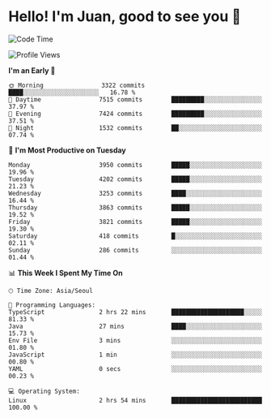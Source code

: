 # Hello! I'm Juan, good to see you 👋

<!--
**Y-k-Y/Y-k-Y** is a ✨ _special_ ✨ repository because its `README.md` (this file) appears on your GitHub profile.

Here are some ideas to get you started:

- 🔭 I’m currently working on ...
- 🌱 I’m currently learning ...
- 👯 I’m looking to collaborate on ...
- 🤔 I’m looking for help with ...
- 💬 Ask me about ...
- 📫 How to reach me: ...
- 😄 Pronouns: ...
- ⚡ Fun fact: ...
-->
<!--
![Profile views](https://gpvc.arturio.dev/Y-k-Y)

[![Omid Nikrah StackOverflow](https://github-readme-stackoverflow.vercel.app/?userID=9517076)](https://stackoverflow.com/users/9517076/i-have-10-fingers)
-->

<!--START_SECTION:waka-->
![Code Time](http://img.shields.io/badge/Code%20Time-1%2C759%20hrs%2059%20mins-blue)

![Profile Views](http://img.shields.io/badge/Profile%20Views-1-blue)

**I'm an Early 🐤** 

```text
🌞 Morning                3322 commits        ████░░░░░░░░░░░░░░░░░░░░░   16.78 % 
🌆 Daytime                7515 commits        █████████░░░░░░░░░░░░░░░░   37.97 % 
🌃 Evening                7424 commits        █████████░░░░░░░░░░░░░░░░   37.51 % 
🌙 Night                  1532 commits        ██░░░░░░░░░░░░░░░░░░░░░░░   07.74 % 
```
📅 **I'm Most Productive on Tuesday** 

```text
Monday                   3950 commits        █████░░░░░░░░░░░░░░░░░░░░   19.96 % 
Tuesday                  4202 commits        █████░░░░░░░░░░░░░░░░░░░░   21.23 % 
Wednesday                3253 commits        ████░░░░░░░░░░░░░░░░░░░░░   16.44 % 
Thursday                 3863 commits        █████░░░░░░░░░░░░░░░░░░░░   19.52 % 
Friday                   3821 commits        █████░░░░░░░░░░░░░░░░░░░░   19.30 % 
Saturday                 418 commits         █░░░░░░░░░░░░░░░░░░░░░░░░   02.11 % 
Sunday                   286 commits         ░░░░░░░░░░░░░░░░░░░░░░░░░   01.44 % 
```


📊 **This Week I Spent My Time On** 

```text
🕑︎ Time Zone: Asia/Seoul

💬 Programming Languages: 
TypeScript               2 hrs 22 mins       ████████████████████░░░░░   81.33 % 
Java                     27 mins             ████░░░░░░░░░░░░░░░░░░░░░   15.73 % 
Env File                 3 mins              ░░░░░░░░░░░░░░░░░░░░░░░░░   01.80 % 
JavaScript               1 min               ░░░░░░░░░░░░░░░░░░░░░░░░░   00.80 % 
YAML                     0 secs              ░░░░░░░░░░░░░░░░░░░░░░░░░   00.23 % 

💻 Operating System: 
Linux                    2 hrs 54 mins       █████████████████████████   100.00 % 
```


<!--END_SECTION:waka-->
